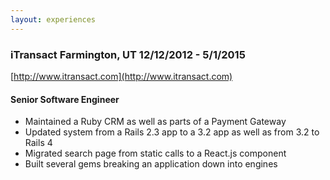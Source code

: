 ```yaml
---
layout: experiences
---
```


### iTransact Farmington, UT	12/12/2012 - 5/1/2015
[http://www.itransact.com](http://www.itransact.com)
 
#### Senior Software Engineer
- Maintained a Ruby CRM as well as parts of a Payment Gateway
- Updated system from a Rails 2.3 app to a 3.2 app as well as from 3.2 to Rails 4
- Migrated search page from static calls to a React.js component
- Built several gems breaking an application down into engines